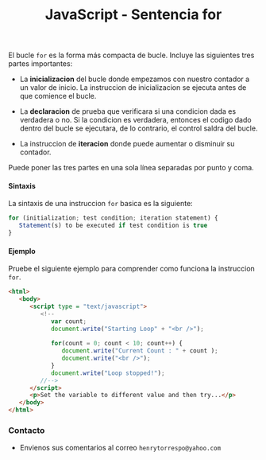 ﻿---
title: JavaScript - Sentencia for
description: Crea un bucle que consiste en tres expresiones opcionales, encerradas en parentesis y separadas por puntos y comas, seguidas de una sentencia ejecutada en un bucle. 
categories: 
  - Blog
  - Javascript
comments: true
---

El bucle `for` es la forma más compacta de bucle. Incluye las siguientes tres partes importantes:

- La **inicializacion** del bucle donde empezamos con nuestro contador a un valor de inicio. La instruccion de inicializacion se ejecuta antes de que comience el bucle.

- La **declaracion** de prueba que verificara si una condicion dada es verdadera o no. Si la condicion es verdadera, entonces el codigo dado dentro del bucle se ejecutara, de lo contrario, el control saldra del bucle.

- La instruccion de **iteracion** donde puede aumentar o disminuir su contador.

Puede poner las tres partes en una sola línea separadas por punto y coma.


#### Sintaxis

La sintaxis de una instruccion `for` basica es la siguiente:

```javascript
for (initialization; test condition; iteration statement) {
   Statement(s) to be executed if test condition is true
}
```

#### Ejemplo

Pruebe el siguiente ejemplo para comprender como funciona la instruccion `for`.

```html
<html>
   <body>      
      <script type = "text/javascript">
         <!--
            var count;
            document.write("Starting Loop" + "<br />");
         
            for(count = 0; count < 10; count++) {
               document.write("Current Count : " + count );
               document.write("<br />");
            }         
            document.write("Loop stopped!");
         //-->
      </script>      
      <p>Set the variable to different value and then try...</p>
   </body>
</html>
```

### Contacto

- Envienos sus comentarios al correo `henrytorrespo@yahoo.com`
